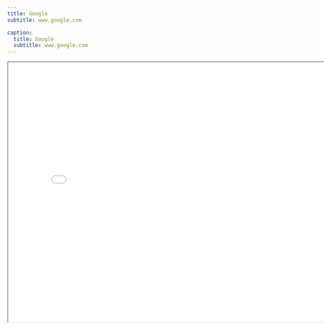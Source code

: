 ```yaml
---
title: Google
subtitle: www.google.com

caption:
  title: Google
  subtitle: www.google.com
---
```


<iframe style="width:800px; height:600px;" src="www.google.com">_</iframe>

